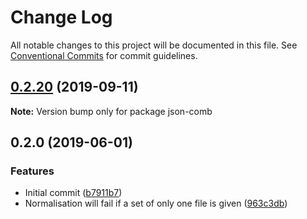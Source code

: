 # Change Log

All notable changes to this project will be documented in this file.
See [Conventional Commits](https://conventionalcommits.org) for commit guidelines.

## [0.2.20](https://gitlab.com/codsen/codsen/compare/json-comb@0.2.19...json-comb@0.2.20) (2019-09-11)

**Note:** Version bump only for package json-comb





## 0.2.0 (2019-06-01)

### Features

- Initial commit ([b7911b7](https://gitlab.com/codsen/codsen/commit/b7911b7))
- Normalisation will fail if a set of only one file is given ([963c3db](https://gitlab.com/codsen/codsen/commit/963c3db))
